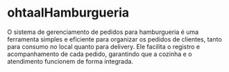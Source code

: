 # ohtaalHamburgueria
O sistema de gerenciamento de pedidos para hamburgueria é uma ferramenta simples e eficiente para organizar os pedidos de clientes, tanto para consumo no local quanto para delivery. Ele facilita o registro e acompanhamento de cada pedido, garantindo que a cozinha e o atendimento funcionem de forma integrada.
